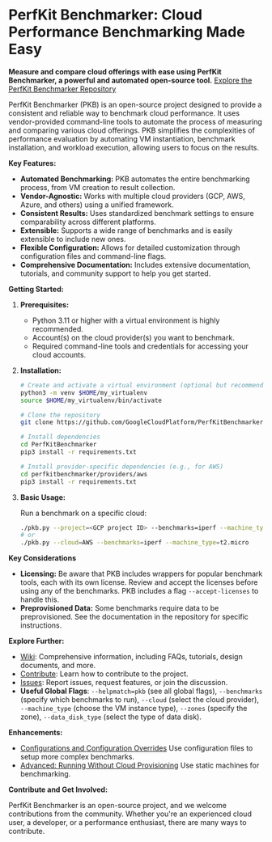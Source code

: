 # PerfKit Benchmarker: Cloud Performance Benchmarking Made Easy

**Measure and compare cloud offerings with ease using PerfKit Benchmarker, a powerful and automated open-source tool.**  [Explore the PerfKit Benchmarker Repository](https://github.com/GoogleCloudPlatform/PerfKitBenchmarker)

PerfKit Benchmarker (PKB) is an open-source project designed to provide a consistent and reliable way to benchmark cloud performance. It uses vendor-provided command-line tools to automate the process of measuring and comparing various cloud offerings. PKB simplifies the complexities of performance evaluation by automating VM instantiation, benchmark installation, and workload execution, allowing users to focus on the results.

**Key Features:**

*   **Automated Benchmarking:** PKB automates the entire benchmarking process, from VM creation to result collection.
*   **Vendor-Agnostic:**  Works with multiple cloud providers (GCP, AWS, Azure, and others) using a unified framework.
*   **Consistent Results:**  Uses standardized benchmark settings to ensure comparability across different platforms.
*   **Extensible:**  Supports a wide range of benchmarks and is easily extensible to include new ones.
*   **Flexible Configuration:** Allows for detailed customization through configuration files and command-line flags.
*   **Comprehensive Documentation:**  Includes extensive documentation, tutorials, and community support to help you get started.

**Getting Started:**

1.  **Prerequisites:**
    *   Python 3.11 or higher with a virtual environment is highly recommended.
    *   Account(s) on the cloud provider(s) you want to benchmark.
    *   Required command-line tools and credentials for accessing your cloud accounts.

2.  **Installation:**

    ```bash
    # Create and activate a virtual environment (optional but recommended)
    python3 -m venv $HOME/my_virtualenv
    source $HOME/my_virtualenv/bin/activate

    # Clone the repository
    git clone https://github.com/GoogleCloudPlatform/PerfKitBenchmarker.git

    # Install dependencies
    cd PerfKitBenchmarker
    pip3 install -r requirements.txt

    # Install provider-specific dependencies (e.g., for AWS)
    cd perfkitbenchmarker/providers/aws
    pip3 install -r requirements.txt
    ```

3.  **Basic Usage:**

    Run a benchmark on a specific cloud:

    ```bash
    ./pkb.py --project=<GCP project ID> --benchmarks=iperf --machine_type=f1-micro
    # or
    ./pkb.py --cloud=AWS --benchmarks=iperf --machine_type=t2.micro
    ```

**Key Considerations**

*   **Licensing:**  Be aware that PKB includes wrappers for popular benchmark tools, each with its own license. Review and accept the licenses before using any of the benchmarks. PKB includes a flag `--accept-licenses` to handle this.
*   **Preprovisioned Data:** Some benchmarks require data to be preprovisioned. See the documentation in the repository for specific instructions.

**Explore Further:**

*   [Wiki](https://github.com/GoogleCloudPlatform/PerfKitBenchmarker/wiki): Comprehensive information, including FAQs, tutorials, design documents, and more.
*   [Contribute](https://github.com/GoogleCloudPlatform/PerfKitBenchmarker/blob/master/CONTRIBUTING.md): Learn how to contribute to the project.
*   [Issues](https://github.com/GoogleCloudPlatform/PerfKitBenchmarker/issues): Report issues, request features, or join the discussion.
*   **Useful Global Flags**: `--helpmatch=pkb` (see all global flags), `--benchmarks` (specify which benchmarks to run), `--cloud` (select the cloud provider), `--machine_type` (choose the VM instance type), `--zones` (specify the zone), `--data_disk_type` (select the type of data disk).

**Enhancements:**

*   [Configurations and Configuration Overrides](#configurations-and-configuration-overrides) Use configuration files to setup more complex benchmarks.
*   [Advanced: Running Without Cloud Provisioning](#advanced-how-to-run-benchmarks-without-cloud-provisioning-e-g-local-workstation) Use static machines for benchmarking.

**Contribute and Get Involved:**

PerfKit Benchmarker is an open-source project, and we welcome contributions from the community. Whether you're an experienced cloud user, a developer, or a performance enthusiast, there are many ways to contribute.